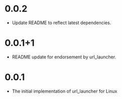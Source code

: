 # 0.0.2
* Update README to reflect latest dependencies.

# 0.0.1+1
* README update for endorsement by url_launcher.

# 0.0.1
* The initial implementation of url_launcher for Linux

